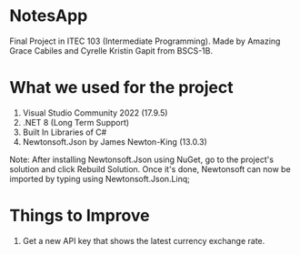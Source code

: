 # NotesApp

Final Project in ITEC 103 (Intermediate Programming). Made by Amazing Grace Cabiles and Cyrelle Kristin Gapit from BSCS-1B.

# What we used for the project
1. Visual Studio Community 2022 (17.9.5)
2. .NET 8 (Long Term Support)
3. Built In Libraries of C#
4. Newtonsoft.Json by James Newton-King (13.0.3)

Note: After installing Newtonsoft.Json using NuGet, go to the project's solution and click Rebuild Solution. Once it's done, Newtonsoft can now be imported by typing using Newtonsoft.Json.Linq;

# Things to Improve
1. Get a new API key that shows the latest currency exchange rate. 
